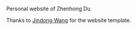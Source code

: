Personal website of Zhenhong Du. 

Thanks to [Jindong Wang](https://jd92.wang/) for the website template.



